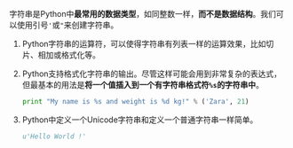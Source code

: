字符串是Python中**最常用的数据类型**，如同整数一样，**而不是数据结构**。我们可以使用引号`'`或`"`来创建字符串。

1. Python字符串的运算符，可以使得字符串有列表一样的运算效果，比如切片、相加或格式化等。

2. Python支持格式化字符串的输出。尽管这样可能会用到非常复杂的表达式，但最基本的用法是**将一个值插入到一个有字符串格式符`%s`的字符串中**。

    ```python
    print "My name is %s and weight is %d kg!" % ('Zara', 21)
    ```

3. Python中定义一个Unicode字符串和定义一个普通字符串一样简单。
    
    ```python
    u'Hello World !'
    ```



